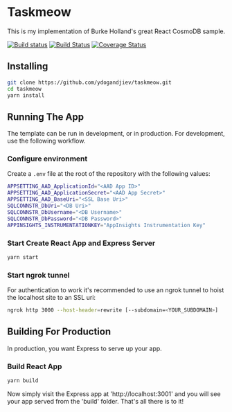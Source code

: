# Taskmeow

This is my implementation of Burke Holland's great React CosmoDB sample.

[![Build status](https://ydogandjiev.visualstudio.com/taskmeow/_apis/build/status/taskmeow%20-%20CI)](https://ydogandjiev.visualstudio.com/taskmeow/_build/latest?definitionId=13)
[![Build Status](https://travis-ci.org/ydogandjiev/taskmeow.svg?branch=master)](https://travis-ci.org/ydogandjiev/taskmeow)
[![Coverage Status](https://coveralls.io/repos/github/ydogandjiev/taskmeow/badge.svg?branch=master)](https://coveralls.io/github/ydogandjiev/taskmeow?branch=master)

## Installing

```bash
git clone https://github.com/ydogandjiev/taskmeow.git
cd taskmeow
yarn install
```

## Running The App

The template can be run in development, or in production. For development, use the following workflow.

### Configure environment

Create a `.env` file at the root of the repository with the following values:

```bash
APPSETTING_AAD_ApplicationId="<AAD App ID>"
APPSETTING_AAD_ApplicationSecret="<AAD App Secret>"
APPSETTING_AAD_BaseUri="<SSL Base Uri>"
SQLCONNSTR_DbUri="<DB Uri>"
SQLCONNSTR_DbUsername="<DB Username>"
SQLCONNSTR_DbPassword="<DB Password>"
APPINSIGHTS_INSTRUMENTATIONKEY="AppInsights Instrumentation Key"
```

### Start Create React App and Express Server

```bash
yarn start
```

### Start ngrok tunnel

For authentication to work it's recommended to use an ngrok tunnel to hoist the localhost site to an SSL uri:

```bash
ngrok http 3000 --host-header=rewrite [--subdomain=<YOUR_SUBDOMAIN>]
```

## Building For Production

In production, you want Express to serve up your app.

### Build React App

```bash
yarn build
```

Now simply visit the Express app at 'http://localhost:3001' and you will see your app served from the 'build' folder. That's all there is to it!
